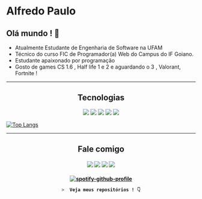 # Alfredo Paulo

## Olá mundo ! :metal:

-  Atualmente  Estudante de Engenharia  de Software na UFAM 
-  Técnico do curso FIC de Programador(a) Web do Campus do IF Goiano.
-  Estudante apaixonado por programação 
-  Gosto de games CS 1.6 , Half life 1 e 2 e aguardando o 3 , Valorant, Fortnite ! 

---
<h2 align="center">Tecnologias</h2>
<p align="center">
<img src="https://img.shields.io/badge/HTML5-E34F26?style=for-the-badge&logo=html5&logoColor=white" />
<img src="https://img.shields.io/badge/CSS3-1572B6?style=for-the-badge&logo=css3&logoColor=white" />
<img src="https://img.shields.io/badge/Javascript-323330?style=for-the-badge&logo=javascript&logoColor=F7DF1E" />
<img src="https://img.shields.io/badge/Python-FFD43B?style=for-the-badge&logo=python&logoColor=darkgreen">
<a href="https://ubuntu.com/download"> <img src="https://img.shields.io/badge/-Ubuntu-E95420?style=for-the-badge&logo=Ubuntu&logoColor=white"> </a> 
 
[![Top Langs](https://github-readme-stats.vercel.app/api/top-langs/?username=alfredoPaulo&layout=compact)](https://github.com/anuraghazra/github-readme-stats)


---
 
<h2 align="center">Fale comigo</h2>
<h4 align="center">
 
 
 <a href="https://discord.com/users/660143772969205804"> <img src="https://img.shields.io/badge/Alfredo%233397-5865F2?style=for-the-badge&logo=Discord&logoColor=white"  target="_blank"></a>
<a href="https://instagram.com/alfredopaulobarros"><img src="https://img.shields.io/badge/Instagram-E4405F?style=for-the-badge&logo=instagram&logoColor=white"  target="_blank"></a>
<a href="https://www.linkedin.com/in/alfredo-paulo-72403619b"><img src="https://img.shields.io/badge/LinkedIn-0A66C2?style=for-the-badge&logo=Linkedin&logoColor=white"  target="_blank"/></a>
 <a href="https://t.me/suna_alf"><img src="https://img.shields.io/badge/-Telegram-000000?style=for-the-badge&logo=Telegram&logoColor=white"></a>

 <h4 align="center">
 <h4 align="center">
 
[![spotify-github-profile](https://spotify-github-profile.vercel.app/api/view?uid=31upvmvfhf4tmkbq2fjhgqjddq3y&cover_image=true&theme=default)](https://github.com/kittinan/spotify-github-profile)

  
 ```zsh
>  Veja meus repositórios ! 👇
```
